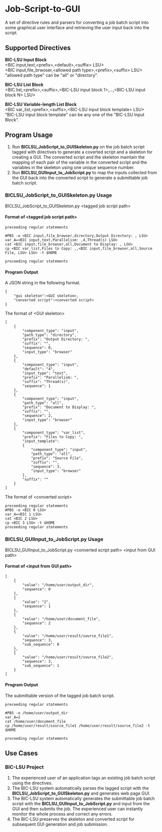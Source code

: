 # Job-Script-to-GUI
A set of directive rules and parsers for converting a job batch script into some graphical user interface and retrieving the user input back into the script.

## Supported Directives

**BIC-LSU Input Block**<br />
\<BIC input,text,\<prefix>,\<default>,\<suffix> LSU><br />
\<BIC input,file_brwoser,\<allowed path type>,\<prefix>,\<suffix> LSU><br />
"allowed path type" can be "all" or "directory".

**BIC-LSU List Block**<br />
\<BIC list,\<prefix>,\<suffix>,\<BIC-LSU input block 1>,...,\<BIC-LSU input block N> LSU>

**BIC-LSU Variable-length List Block**<br />
\<BIC var_list,\<prefix>,\<suffix>,\<BIC-LSU input block template> LSU><br />
"BIC-LSU input block template" can be any one of the "BIC-LSU Input Block".

## Program Usage

1. Run **BICLSU_JobScript_to_GUISkeleton.py** on the job batch script tagged with directives to generate a coverted script and a skeleton for creating a GUI.  The converted script and the skeleton maintain the mapping of each pair of the variable in the converted script and the variables in the skeleton using one unique sequence number. 
2. Run **BICLSU_GUIInput_to_JobScript.py** to map the inputs collected from the GUI back into the converted script to generate a submittable job batch script.

### BICLSU_JobScript_to_GUISkeleton.py Usage

BICLSU_JobScript_to_GUISkeleton.py \<tagged job script path>

#### Format of \<tagged job script path>

```
preceeding regular statements

#PBS -o <BIC input,file_browser,directory,Output Directory: , LSU>
var_A=<BIC input,text,Parallelism: ,4,Thread(s) LSU>
cat <BIC input,file_browser,all,Document to Display: , LSU>
cp <BIC var_list,Files to Copy: ,,<BIC input,file_browser,all,Source File, LSU> LSU> -t $HOME

proceeding regular statements
```

#### Program Output

A JSON string in the following format.
```
{
    "gui skeleton":<GUI skeleton>,
    "converted script":<converted script>
}
```

The format of \<GUI skeleton>
```
[
    {
        "component_type": "input",
        "path_type": "directory", 
        "prefix": "Output Directory: ", 
        "suffix": "", 
        "sequence": 0, 
        "input_type": "browser"
    }, 
    {
        "component_type": "input",
        "default": "4", 
        "input_type": "text", 
        "prefix": "Parallelism: ", 
        "suffix": "Thread(s)", 
        "sequence": 1
    }, 
    {
        "component_type": "input",
        "path_type": "all", 
        "prefix": "Document to Display: ", 
        "suffix": "", 
        "sequence": 2, 
        "input_type": "browser"
    }, 
    {
        "component_type": "var_list",
        "prefix": "Files to Copy: ", 
        "input_template": 
        {
            "component_type": "input",
            "path_type": "all", 
            "prefix": "Source File", 
            "suffix": "", 
            "sequence": 3, 
            "input_type": "browser"
        }, 
        "suffix": ""
    }
]
```

The format of \<converted script>
```
preceeding regular statements
#PBS -o <BIC 0 LSU>
var_A=<BIC 1 LSU>
cat <BIC 2 LSU>
cp <BIC 3 LSU> -t $HOME
proceeding regular statements
```

### BICLSU_GUIInput_to_JobScript.py Usage

BICLSU_GUIInput_to_JobScript.py \<converted script path> \<input from GUI path>

#### Format of \<input from GUI path>

```
[
    {
        "value": "/home/user/output_dir",
        "sequence": 0
    }, 
    {
        "value": "2",
        "sequence": 1
    },
    {
        "value": "/home/user/document_file",
        "sequence": 2
    },
    {
        "value": "/home/user/result/source_file1",
        "sequence": 3,
        "sub_sequence": 0
    },
    {
        "value": "/home/user/result/source_file2",
        "sequence": 3,
        "sub_sequence": 1
    }
]
```

#### Program Output

The submittable version of the tagged job batch script.
```
preceeding regular statements

#PBS -o /home/user/output_dir
var_A=2
cat /home/user/document_file
cp /home/user/result/source_file1 /home/user/result/source_file2 -t $HOME

proceeding regular statements
```

## Use Cases

### BIC-LSU Project

1. The experienced user of an application tags an existing job batch script using the directives.
2. The BIC-LSU system automatically parses the tagged script with the **BICLSU_JobScript_to_GUISkeleton.py** and generates web page GUI.
3. The BIC-LSU system automatically generates the submittable job batch script with the **BICLSU_GUIInput_to_JobScript.py** and input from the GUI and then submits the job.  The experienced user can instantly monitor the whole process and correct any errors.
4. The BIC-LSU preserves the skeleton and converted script for subsequent GUI generation and job submission.
